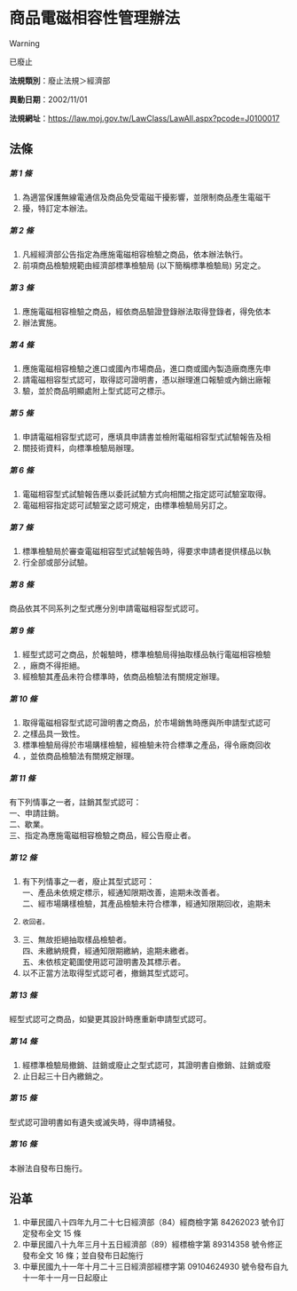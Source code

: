 # 商品電磁相容性管理辦法


> [!WARNING]
> 已廢止


**法規類別**：廢止法規＞經濟部

**異動日期**：2002/11/01  

**法規網址**：https://law.moj.gov.tw/LawClass/LawAll.aspx?pcode=J0100017



## 法條
##### 第 1 條
1. 為適當保護無線電通信及商品免受電磁干擾影響，並限制商品產生電磁干
1. 擾，特訂定本辦法。

##### 第 2 條
1. 凡經經濟部公告指定為應施電磁相容檢驗之商品，依本辦法執行。
1. 前項商品檢驗規範由經濟部標準檢驗局 (以下簡稱標準檢驗局) 另定之。

##### 第 3 條
1. 應施電磁相容檢驗之商品，經依商品驗證登錄辦法取得登錄者，得免依本
1. 辦法實施。

##### 第 4 條
1. 應施電磁相容檢驗之進口或國內市場商品，進口商或國內製造廠商應先申
1. 請電磁相容型式認可，取得認可證明書，憑以辦理進口報驗或內銷出廠報
1. 驗，並於商品明顯處附上型式認可之標示。

##### 第 5 條
1. 申請電磁相容型式認可，應填具申請書並檢附電磁相容型式試驗報告及相
1. 關技術資料，向標準檢驗局辦理。

##### 第 6 條
1. 電磁相容型式試驗報告應以委託試驗方式向相關之指定認可試驗室取得。
1. 電磁相容指定認可試驗室之認可規定，由標準檢驗局另訂之。

##### 第 7 條
1. 標準檢驗局於審查電磁相容型式試驗報告時，得要求申請者提供樣品以執
1. 行全部或部分試驗。

##### 第 8 條
商品依其不同系列之型式應分別申請電磁相容型式認可。

##### 第 9 條
1. 經型式認可之商品，於報驗時，標準檢驗局得抽取樣品執行電磁相容檢驗
1. ，廠商不得拒絕。
1. 經檢驗其產品未符合標準時，依商品檢驗法有關規定辦理。

##### 第 10 條
1. 取得電磁相容型式認可證明書之商品，於市場銷售時應與所申請型式認可
1. 之樣品具一致性。
1. 標準檢驗局得於市場購樣檢驗，經檢驗未符合標準之產品，得令廠商回收
1. ，並依商品檢驗法有關規定辦理。

##### 第 11 條
有下列情事之一者，註銷其型式認可：  
一、申請註銷。  
二、歇業。  
三、指定為應施電磁相容檢驗之商品，經公告廢止者。

##### 第 12 條
1. 有下列情事之一者，廢止其型式認可：  
一、產品未依規定標示，經通知限期改善，逾期未改善者。  
二、經市場購樣檢驗，其產品檢驗未符合標準，經通知限期回收，逾期未
1.     收回者。
1. 三、無故拒絕抽取樣品檢驗者。  
四、未繳納規費，經通知限期繳納，逾期未繳者。  
五、未依核定範圍使用認可證明書及其標示者。
1. 以不正當方法取得型式認可者，撤銷其型式認可。

##### 第 13 條
經型式認可之商品，如變更其設計時應重新申請型式認可。

##### 第 14 條
1. 經標準檢驗局撤銷、註銷或廢止之型式認可，其證明書自撤銷、註銷或廢
1. 止日起三十日內繳銷之。

##### 第 15 條
型式認可證明書如有遺失或滅失時，得申請補發。

##### 第 16 條
本辦法自發布日施行。

## 沿革
1. 中華民國八十四年九月二十七日經濟部（84）經商檢字第 84262023 號令訂定發布全文 15 條
1. 中華民國八十九年三月十五日經濟部（89）經標檢字第 89314358 號令修正發布全文 16 條；並自發布日起施行
1. 中華民國九十一年十月二十三日經濟部經標字第 09104624930  號令發布自九十一年十一月一日起廢止
